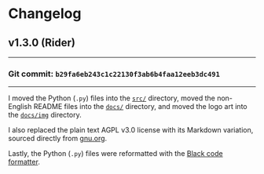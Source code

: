 # Changelog

## v1.3.0 (Rider)

-----------------------------------------------------------------------

### **Git commit**: `b29fa6eb243c1c22130f3ab6b4faa12eeb3dc491`

-----------------------------------------------------------------------

I moved the Python (`.py`) files into the [`src/`](src/) directory,
moved the non-English README files into the [`docs/`](docs/) directory,
and moved the logo art into the [`docs/img`](docs/img) directory.

I also replaced the plain text AGPL v3.0 license with its Markdown
variation, sourced directly from [gnu.org](https://www.gnu.org/).

Lastly, the Python (`.py`) files were reformatted with the
[Black code formatter](https://pypi.org/project/black/23.3.0/).